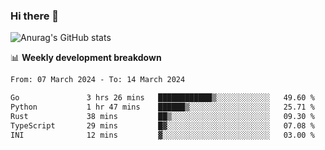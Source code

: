 ### Hi there 👋
![Anurag's GitHub stats](https://github-readme-stats.vercel.app/api?username=jami1024&show_icons=true&theme=radical)

📊 **Weekly development breakdown**
<!--START_SECTION:waka-->

```txt
From: 07 March 2024 - To: 14 March 2024

Go               3 hrs 26 mins   ████████████▒░░░░░░░░░░░░   49.60 %
Python           1 hr 47 mins    ██████▒░░░░░░░░░░░░░░░░░░   25.71 %
Rust             38 mins         ██▒░░░░░░░░░░░░░░░░░░░░░░   09.30 %
TypeScript       29 mins         █▓░░░░░░░░░░░░░░░░░░░░░░░   07.08 %
INI              12 mins         ▓░░░░░░░░░░░░░░░░░░░░░░░░   03.00 %
```

<!--END_SECTION:waka-->
<!--
**jami1024/jami1024** is a ✨ _special_ ✨ repository because its `README.md` (this file) appears on your GitHub profile.

Here are some ideas to get you started:

- 🔭 I’m currently working on ...
- 🌱 I’m currently learning ...
- 👯 I’m looking to collaborate on ...
- 🤔 I’m looking for help with ...
- 💬 Ask me about ...
- 📫 How to reach me: ...
- 😄 Pronouns: ...
- ⚡ Fun fact: ...
-->
